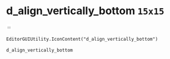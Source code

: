 # d_align_vertically_bottom `15x15`
<img src="/img/d_align_vertically_bottom.png" width=15 height=15>

``` CSharp
EditorGUIUtility.IconContent("d_align_vertically_bottom")
```
```
d_align_vertically_bottom
```
